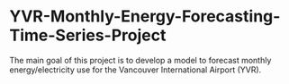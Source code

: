 # YVR-Monthly-Energy-Forecasting-Time-Series-Project
The main goal of this project is to develop a model to forecast monthly energy/electricity use for the Vancouver International Airport (YVR).
